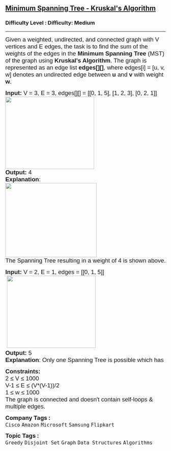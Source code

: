 <h2><a href="https://www.geeksforgeeks.org/problems/minimum-spanning-tree-kruskals-algorithm/0">Minimum Spanning Tree - Kruskal's Algorithm</a></h2><h3>Difficulty Level : Difficulty: Medium</h3><hr><div class="problems_problem_content__Xm_eO"><p><span style="font-family: arial, helvetica, sans-serif;"><span style="font-size: 18.6667px;">Given a weighted, undirected, and connected graph with V vertices and E edges, the task is to find the sum of the weights of the edges in the <strong>Minimum Spanning Tree</strong> (MST) of the graph using <strong>Kruskal's Algorithm</strong>. The graph is represented as an edge list <strong>edges[][]</strong>, where edges[i] = [u, v, w] denotes an undirected edge between <strong>u</strong> and <strong>v </strong>with weight <strong>w</strong>.</span></span></p>
<pre><span style="font-size: 14pt; font-family: arial, helvetica, sans-serif;"><strong>Input:</strong> V = 3, E = 3, edges[][] = [[0, 1, 5], [1, 2, 3], [0, 2, 1]]
<img src="https://media.geeksforgeeks.org/img-practice/prod/addEditProblem/888914/Web/Other/blobid0_1745301795.jpg" width="279" height="227"><br><strong>Output: </strong>4
<strong>Explanation</strong>:
<img src="https://media.geeksforgeeks.org/img-practice/prod/addEditProblem/888914/Web/Other/blobid1_1745301818.jpg" width="287" height="233"><br>The Spanning Tree resulting in a weight of 4 is shown above.</span></pre>
<pre><span style="font-size: 14pt; font-family: arial, helvetica, sans-serif;"><strong style="white-space: normal;">Input: </strong><span style="white-space: normal;">V = 2, E = 1, edges = [[0, 1, 5]]</span></span><br><span style="font-size: 14pt; font-family: arial, helvetica, sans-serif;"> <img src="https://media.geeksforgeeks.org/img-practice/prod/addEditProblem/888914/Web/Other/blobid2_1745301846.jpg" width="279" height="227"> </span><br><span style="font-size: 14pt; font-family: arial, helvetica, sans-serif;"><strong>Output: </strong>5 </span><br><span style="font-size: 14pt; font-family: arial, helvetica, sans-serif;"><strong>Explanation</strong>: Only one Spanning Tree is possible which has a weight of 5.<br></span></pre>
<p><strong style="font-family: arial, helvetica, sans-serif; font-size: 14pt;">Constraints:<br></strong><span style="font-size: 14pt; font-family: arial, helvetica, sans-serif;">2 ≤ V ≤ 1000<br>V-1 ≤ E ≤ (V*(V-1))/2<br>1 ≤ w ≤ 1000<br>The graph is connected and doesn't contain self-loops &amp; multiple edges.</span></p></div><p><span style=font-size:18px><strong>Company Tags : </strong><br><code>Cisco</code>&nbsp;<code>Amazon</code>&nbsp;<code>Microsoft</code>&nbsp;<code>Samsung</code>&nbsp;<code>Flipkart</code>&nbsp;<br><p><span style=font-size:18px><strong>Topic Tags : </strong><br><code>Greedy</code>&nbsp;<code>Disjoint Set</code>&nbsp;<code>Graph</code>&nbsp;<code>Data Structures</code>&nbsp;<code>Algorithms</code>&nbsp;